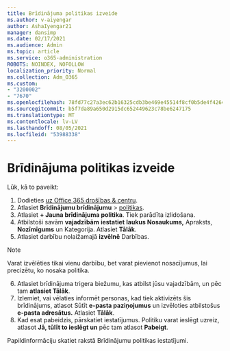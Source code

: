 ```yaml
---
title: Brīdinājuma politikas izveide
ms.author: v-aiyengar
author: AshaIyengar21
manager: dansimp
ms.date: 02/17/2021
ms.audience: Admin
ms.topic: article
ms.service: o365-administration
ROBOTS: NOINDEX, NOFOLLOW
localization_priority: Normal
ms.collection: Adm_O365
ms.custom:
- "3200002"
- "7670"
ms.openlocfilehash: 78fd77c27a3ec62b16325cdb3be469e45514f8cf0b5de4f4264f080b23627eef
ms.sourcegitcommit: b5f7da89a650d2915dc652449623c78be6247175
ms.translationtype: MT
ms.contentlocale: lv-LV
ms.lasthandoff: 08/05/2021
ms.locfileid: "53988338"
---
```

# <a name="create-an-alert-policy"></a>Brīdinājuma politikas izveide

Lūk, kā to paveikt:

1. Dodieties [uz Office 365 drošības & centru](https://go.microsoft.com/fwlink/p/?linkid=2077143).
1. Atlasiet **Brīdinājumu brīdinājumu**  >  [politikas](https://go.microsoft.com/fwlink/?linkid=2103208).
1. Atlasiet **+ Jauna brīdinājuma politika**. Tiek parādīta izlidošana.
1. Atbilstoši savām **vajadzībām** **iestatiet** **laukus Nosaukums,** Apraksts, **Nozīmīgums** un Kategorija. Atlasiet **Tālāk**.
1. Atlasiet darbību nolaižamajā **izvēlnē** Darbības.
> [!NOTE]
>  Varat izvēlēties tikai vienu darbību, bet varat pievienot nosacījumus, lai precizētu, ko nosaka politika.
6. Atlasiet brīdinājuma trigera biežumu, kas atbilst jūsu vajadzībām, un pēc tam **atlasiet Tālāk**.
7. Izlemiet, vai vēlaties informēt personas, kad tiek aktivizēts šis brīdinājums, atlasot Sūtīt **e-pasta paziņojumus** un izvēloties atbilstošus **e-pasta adresātus.** Atlasiet **Tālāk**.
8. Kad esat pabeidzis, pārskatiet iestatījumus. Politiku varat ieslēgt uzreiz, atlasot **Jā, tūlīt to ieslēgt un** pēc tam atlasot **Pabeigt**.

Papildinformāciju skatiet rakstā Brīdinājumu politikas iestatījumi.

